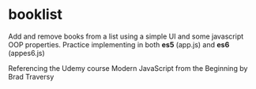# booklist
Add and remove books from a list using a simple UI and some javascript OOP properties. Practice implementing in both **es5** (app.js) and **es6** (appes6.js)

Referencing the Udemy course Modern JavaScript from the Beginning by Brad Traversy
